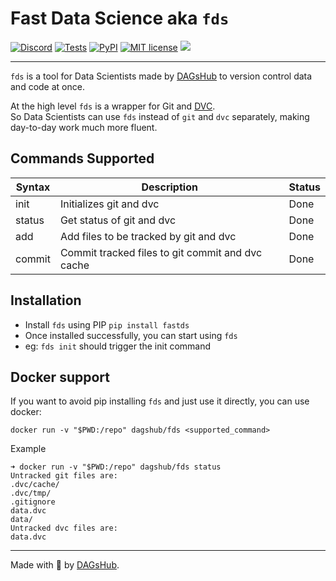 # Fast Data Science aka `fds`

[![Discord](https://img.shields.io/discord/698874030052212737)](https://discord.com/invite/9gU36Y6)
[![Tests](https://github.com/dagshub/fds/actions/workflows/test.yml/badge.svg?branch=main)](https://github.com/DAGsHub/fds/actions/workflows/test.yml)
[![PyPI](https://img.shields.io/pypi/v/fastds.svg)](https://pypi.python.org/pypi/fastds/)
[![MIT license](https://img.shields.io/badge/License-MIT-blue.svg)](https://lbesson.mit-license.org/)
<a href="https://twitter.com/TheRealDAGsHub" title="DAGsHub on Twitter"><img src="https://img.shields.io/twitter/follow/TheRealDAGsHub.svg?style=social"></a>

---

`fds` is a tool for Data Scientists made by [DAGsHub](https://dagshub.com/) to version control data and code at once.

At the high level `fds` is a wrapper for Git and [DVC](https://dvc.org).  
So Data Scientists can use `fds` instead of `git` and `dvc` separately, making day-to-day work much more fluent.

## Commands Supported

| Syntax | Description                                      | Status      |
|--------|--------------------------------------------------|-------------|
| init   | Initializes git and dvc                          | Done        |
| status | Get status of git and dvc                        | Done        |
| add    | Add files to be tracked by git and dvc           | Done        |
| commit | Commit tracked files to git commit and dvc cache | Done        |

## Installation

- Install `fds` using PIP `pip install fastds`
- Once installed successfully, you can start using `fds`
- eg: `fds init` should trigger the init command

## Docker support

If you want to avoid pip installing `fds` and just use it directly, you can use docker:
```
docker run -v "$PWD:/repo" dagshub/fds <supported_command>
```

Example

```
➜ docker run -v "$PWD:/repo" dagshub/fds status
Untracked git files are:
.dvc/cache/
.dvc/tmp/
.gitignore
data.dvc
data/
Untracked dvc files are:
data.dvc
```

----

Made with 🐶 by [DAGsHub](https://dagshub.com/).
